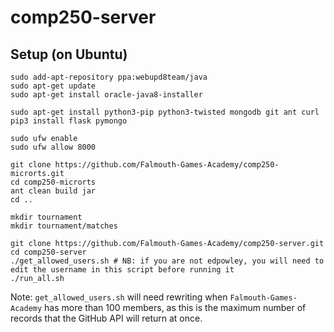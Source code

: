 # comp250-server

## Setup (on Ubuntu)

```
sudo add-apt-repository ppa:webupd8team/java
sudo apt-get update
sudo apt-get install oracle-java8-installer

sudo apt-get install python3-pip python3-twisted mongodb git ant curl
pip3 install flask pymongo

sudo ufw enable
sudo ufw allow 8000

git clone https://github.com/Falmouth-Games-Academy/comp250-microrts.git
cd comp250-microrts
ant clean build jar
cd ..

mkdir tournament
mkdir tournament/matches

git clone https://github.com/Falmouth-Games-Academy/comp250-server.git
cd comp250-server
./get_allowed_users.sh # NB: if you are not edpowley, you will need to edit the username in this script before running it
./run_all.sh
```

Note: `get_allowed_users.sh` will need rewriting when `Falmouth-Games-Academy` has more than 100 members,
as this is the maximum number of records that the GitHub API will return at once.
